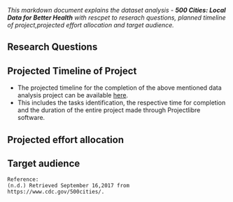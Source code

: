 _This markdown document explains the dataset analysis - **500 Cities: Local Data for Better Health** with rescpet to reserach questions, planned timeline of project,projected effort allocation and target audience._

## Research Questions










## Projected Timeline of Project
* The projected timeline for the completion of the above mentioned data analysis project can be available [here](https://github.com/Narahari-Sundaragopalan/ISQA8086-Team-Project/blob/master/WorkPlan%20-%20DraftResearchQuestions/ProjectWorkPlan_DTD.pod).
* This includes the tasks identification, the respective time for completion and the duration of the entire project made through Projectlibre software.

## Projected effort allocation












## Target audience









    Reference:
    (n.d.) Retrieved September 16,2017 from https://www.cdc.gov/500cities/.

